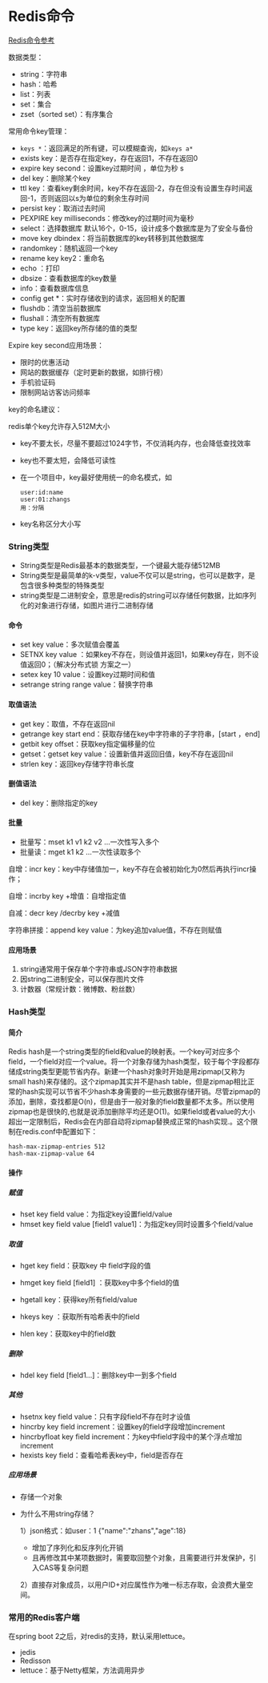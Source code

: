 # Redis命令

[Redis命令参考](http://redisdoc.com/hash/hset.html)

数据类型：

- string：字符串
- hash：哈希
- list：列表
- set：集合
- zset（sorted set）：有序集合

常用命令key管理：

- `keys *`：返回满足的所有键，可以模糊查询，如`keys a*`
- exists key：是否存在指定key，存在返回1，不存在返回0
- expire key second：设置key过期时间 ，单位为秒 s
- del key：删除某个key
- ttl key：查看key剩余时间，key不存在返回-2，存在但没有设置生存时间返回-1，否则返回以s为单位的剩余生存时间
- persist key：取消过去时间
- PEXPIRE key milliseconds：修改key的过期时间为毫秒
- select：选择数据库 默认16个，0-15，设计成多个数据库是为了安全与备份
- move key dbindex：将当前数据库的key转移到其他数据库
- randomkey：随机返回一个key
- rename key key2：重命名
- echo ：打印
- dbsize：查看数据库的key数量
- info：查看数据库信息
- config get *：实时存储收到的请求，返回相关的配置
- flushdb：清空当前数据库
- flushall：清空所有数据库
- type key：返回key所存储的值的类型

Expire key second应用场景：

- 限时的优惠活动
- 网站的数据缓存（定时更新的数据，如排行榜）
- 手机验证码
- 限制网站访客访问频率

key的命名建议：

redis单个key允许存入512M大小

- key不要太长，尽量不要超过1024字节，不仅消耗内存，也会降低查找效率

- key也不要太短，会降低可读性

- 在一个项目中，key最好使用统一的命名模式，如

  ```
  user:id:name
  user:01:zhangs
  用：分隔
  ```

- key名称区分大小写

### String类型

- String类型是Redis最基本的数据类型，一个键最大能存储512MB
- String类型是最简单的k-v类型，value不仅可以是string，也可以是数字，是包含很多种类型的特殊类型
- string类型是二进制安全，意思是redis的string可以存储任何数据，比如序列化的对象进行存储，如图片进行二进制存储

#### 命令

- set key value：多次赋值会覆盖
- SETNX key value ：如果key不存在，则设值并返回1，如果key存在，则不设值返回0；（解决分布式锁 方案之一）
- setex key  10  value：设置key过期时间和值
- setrange string range value：替换字符串

#### 取值语法

- get key：取值，不存在返回nil
- getrange key start end：获取存储在key中字符串的子字符串，[start ，end]
- getbit key offset：获取key指定偏移量的位
- getset：getset key value：设置新值并返回旧值，key不存在返回nil
- strlen key：返回key存储字符串长度

#### 删值语法

- del key：删除指定的key

#### 批量

- 批量写：mset k1 v1 k2 v2 ...一次性写入多个
- 批量读：mget k1 k2 ...一次性读取多个

自增：incr key：key中存储值加一，key不存在会被初始化为0然后再执行incr操作；

自增：incrby key +增值：自增指定值

自减：decr key /decrby key +减值

字符串拼接：append key value：为key追加value值，不存在则赋值

#### 应用场景

1. string通常用于保存单个字符串或JSON字符串数据
2. 因string二进制安全，可以保存图片文件
3. 计数器（常规计数：微博数、粉丝数）

### Hash类型

#### 简介

Redis hash是一个string类型的field和value的映射表。一个key可对应多个field，一个field对应一个value。将一个对象存储为hash类型，较于每个字段都存储成string类型更能节省内存。新建一个hash对象时开始是用zipmap(又称为small hash)来存储的。这个zipmap其实并不是hash table，但是zipmap相比正常的hash实现可以节省不少hash本身需要的一些元数据存储开销。尽管zipmap的添加，删除，查找都是O(n)，但是由于一般对象的field数量都不太多。所以使用zipmap也是很快的,也就是说添加删除平均还是O(1)。如果field或者value的大小超出一定限制后，Redis会在内部自动将zipmap替换成正常的hash实现.。这个限制在redis.conf中配置如下：

```
hash-max-zipmap-entries 512
hash-max-zipmap-value 64
```

#### 操作

##### 赋值

- hset key field value：为指定key设置field/value
- hmset key field value [field1 value1]：为指定key同时设置多个field/value

##### 取值

- hget key field：获取key 中 field字段的值
- hmget key field [field1] ：获取key中多个field的值
- hgetall key：获得key所有field/value

- hkeys key ：获取所有哈希表中的field
- hlen key：获取key中的field数

##### 删除

- hdel key field [field1...]：删除key中一到多个field

##### 其他

- hsetnx key field value：只有字段field不存在时才设值
- hincrby key field increment：设置key的field字段增加increment
- hincrbyfloat key field increment：为key中field字段中的某个浮点增加increment
- hexists key field：查看哈希表key中，field是否存在

##### 应用场景

- 存储一个对象

- 为什么不用string存储？

  1）json格式：如user：1   {"name":"zhans","age":18}

  - 增加了序列化和反序列化开销
  - 且再修改其中某项数据时，需要取回整个对象，且需要进行并发保护，引入CAS等复杂问题

  2）直接存对象成员，以用户ID+对应属性作为唯一标志存取，会浪费大量空间。

### 常用的Redis客户端

在spring boot 2之后，对redis的支持，默认采用lettuce。

- jedis
- Redisson
- lettuce：基于Netty框架，方法调用异步